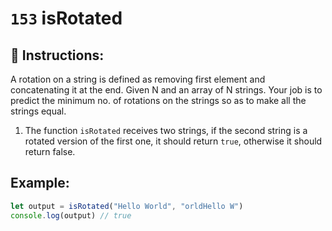 # `153` isRotated

## 📝 Instructions:

A rotation on a string is defined as removing first element and concatenating it at the end. Given N and an array of N strings. Your job is to predict the minimum no. of rotations on the strings so as to make all the strings equal.
1. The function `isRotated` receives two strings, if the second string is a rotated version of the first one, it should return `true`, otherwise it should return false.

## Example:

```js
let output = isRotated("Hello World", "orldHello W")
console.log(output) // true
```
